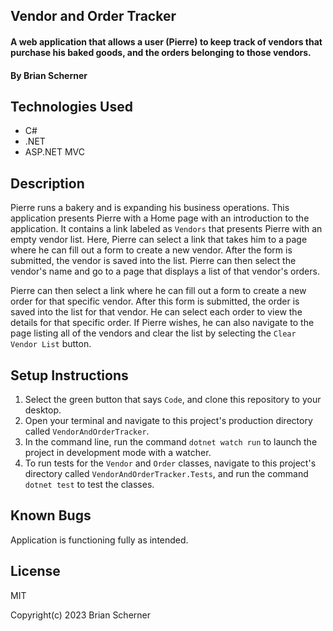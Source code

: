 ## Vendor and Order Tracker

#### A web application that allows a user (Pierre) to keep track of vendors that purchase his baked goods, and the orders belonging to those vendors.

#### By Brian Scherner

## Technologies Used

* C#
* .NET
* ASP.NET MVC

## Description

Pierre runs a bakery and is expanding his business operations. This application presents Pierre with a Home page with an introduction to the application. It contains a link labeled as `Vendors` that presents Pierre with an empty vendor list. Here, Pierre can select a link that takes him to a page where he can fill out a form to create a new vendor. After the form is submitted, the vendor is saved into the list. Pierre can then select the vendor's name and go to a page that displays a list of that vendor's orders.

Pierre can then select a link where he can fill out a form to create a new order for that specific vendor. After this form is submitted, the order is saved into the list for that vendor. He can select each order to view the details for that specific order. If Pierre wishes, he can also navigate to the page listing all of the vendors and clear the list by selecting the `Clear Vendor List` button.

## Setup Instructions

1. Select the green button that says `Code`, and clone this repository to your desktop.
2. Open your terminal and navigate to this project's production directory called `VendorAndOrderTracker`.
3. In the command line, run the command `dotnet watch run` to launch the project in development mode with a watcher.
4. To run tests for the `Vendor` and `Order` classes, navigate to this project's directory called `VendorAndOrderTracker.Tests`, and run the command `dotnet test` to test the classes.

## Known Bugs

Application is functioning fully as intended.

## License

MIT

Copyright(c) 2023 Brian Scherner